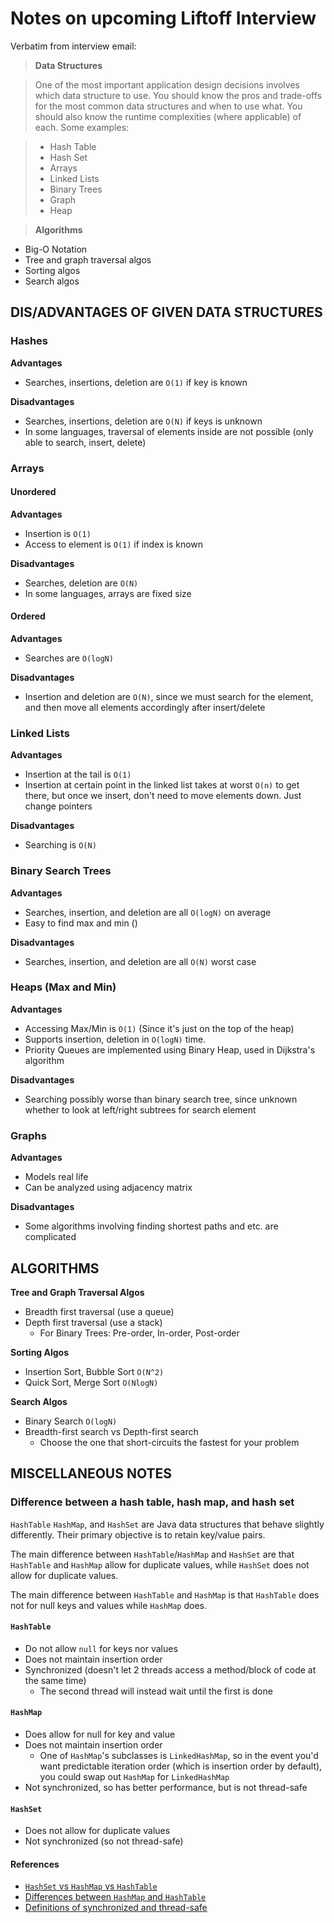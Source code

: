 # Notes on upcoming Liftoff Interview

Verbatim from interview email:

  > **Data Structures**

  > One of the most important application design decisions involves which data structure to use. You should know the pros and trade-offs for the most common data structures and when to use what. You should also know the runtime complexities (where applicable) of each. Some examples:

  > * Hash Table
  > * Hash Set
  > * Arrays
  > * Linked Lists
  > * Binary Trees
  > * Graph
  > * Heap

  > **Algorithms**
  * Big-O Notation  
  * Tree and graph traversal algos
  * Sorting algos
  * Search algos

## DIS/ADVANTAGES OF GIVEN DATA STRUCTURES

### Hashes

**Advantages**
* Searches, insertions, deletion are `O(1)` if key is known

**Disadvantages**

* Searches, insertions, deletion are `O(N)` if keys is unknown
* In some languages, traversal of elements inside are not possible (only able to search, insert, delete)

### Arrays

#### Unordered

**Advantages**

* Insertion is `O(1)`
* Access to element is `O(1)` if index is known

**Disadvantages**

* Searches, deletion are `O(N)`
* In some languages, arrays are fixed size

#### Ordered

**Advantages**

* Searches are `O(logN)`

**Disadvantages**

* Insertion and deletion are `O(N)`, since we must search for the element, and then move all elements accordingly after insert/delete

### Linked Lists

**Advantages**

* Insertion at the tail is `O(1)`
* Insertion at certain point in the linked list takes at worst `O(n)` to get there, but once we insert, don't need to move elements down. Just change pointers

**Disadvantages**

* Searching is `O(N)`

### Binary Search Trees

**Advantages**

* Searches, insertion, and deletion are all `O(logN)` on average
* Easy to find max and min ()

**Disadvantages**

* Searches, insertion, and deletion are all `O(N)` worst case

### Heaps (Max and Min)

**Advantages**

* Accessing Max/Min is `O(1)` (Since it's just on the top of the heap)
* Supports insertion, deletion in `O(logN)` time.
* Priority Queues are implemented using Binary Heap, used in Dijkstra's algorithm

**Disadvantages**

* Searching possibly worse than binary search tree, since unknown whether to look at left/right subtrees for search element

### Graphs

**Advantages**

* Models real life
* Can be analyzed using adjacency matrix

**Disadvantages**

* Some algorithms involving finding shortest paths and etc. are complicated

## ALGORITHMS

**Tree and Graph Traversal Algos**

* Breadth first traversal (use a queue)
* Depth first traversal (use a stack)
  * For Binary Trees: Pre-order, In-order, Post-order

**Sorting Algos**

* Insertion Sort, Bubble Sort `O(N^2)`
* Quick Sort, Merge Sort `O(NlogN)`

**Search Algos**

* Binary Search `O(logN)`
* Breadth-first search vs Depth-first search
  * Choose the one that short-circuits the fastest for your problem

## MISCELLANEOUS NOTES

### Difference between a hash table, hash map, and hash set

`HashTable` `HashMap`, and `HashSet` are Java data structures that behave slightly differently. Their primary objective is to retain key/value pairs.

The main difference between `HashTable`/`HashMap` and `HashSet` are that `HashTable` and `HashMap`  allow for duplicate values, while `HashSet` does not allow for duplicate values.

The main difference between `HashTable` and `HashMap` is that `HashTable` does not for null keys and values while `HashMap` does.

#### `HashTable`

* Do not allow `null` for keys nor values
* Does not maintain insertion order
* Synchronized (doesn't let 2 threads access a method/block of code at the same time)
  * The second thread will instead wait until the first is done

#### `HashMap`

* Does allow for null for key and value
* Does not maintain insertion order
  * One of `HashMap`'s subclasses is `LinkedHashMap`, so in the event you'd want predictable iteration order (which is insertion order by default), you could swap out `HashMap` for `LinkedHashMap`
* Not synchronized, so has better performance, but is not thread-safe

#### `HashSet`

* Does not allow for duplicate values
* Not synchronized (so not thread-safe)

#### References

* [`HashSet` vs `HashMap` vs `HashTable`](https://www.quora.com/What-is-the-difference-between-HashSet-HashMap-and-hash-table-How-do-they-behave-in-a-multi-threaded-environment)
* [Differences between `HashMap` and `HashTable`](http://stackoverflow.com/questions/40471/differences-between-hashmap-and-hashtable)
* [Definitions of synchronized and thread-safe](http://stackoverflow.com/questions/32163445/what-do-the-terms-synchronized-and-thread-safe-mean)
